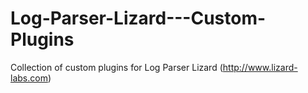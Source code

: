 # Log-Parser-Lizard---Custom-Plugins
Collection of custom plugins for Log Parser Lizard (http://www.lizard-labs.com)
